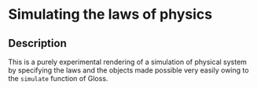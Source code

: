# Simulating the laws of physics

## Description
This is a purely experimental rendering of a simulation of physical system by specifying the laws and the objects made possible very easily owing to the `simulate` function of Gloss.

